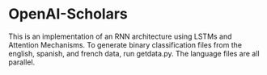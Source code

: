 # OpenAI-Scholars

This is an implementation of an RNN architecture using LSTMs and Attention Mechanisms.
To generate binary classification files from the english, spanish, and french data,
run getdata.py. The language files are all parallel.
